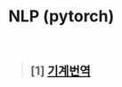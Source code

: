 # NLP (pytorch)   
<br>


>## [1] <a href="https://github.com/jiyun1006/nlp-diveIntoDeep/blob/main/nlp_history.md"> 기계번역 </a>     

  



